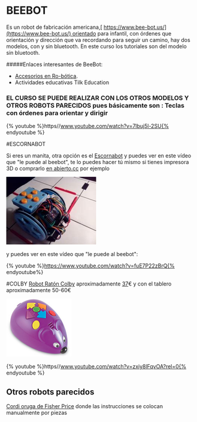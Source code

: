 # BEEBOT

Es un robot de fabricación americana,[ https://www.bee-bot.us/](https://www.bee-bot.us/) orientado para infantil, con órdenes que orientación y dirección que va recordando para seguir un camino, hay dos modelos, con y sin bluetooth. En este curso los tutoriales son del modelo sin bluetooth.

#####Enlaces interesantes de BeeBot:

- [Accesorios en Ro-bótica](http://www.ro-botica.com/buscar/bee-bot).
- Actividades educativas Tilk Education

### EL CURSO SE PUEDE REALIZAR CON LOS OTROS MODELOS Y OTROS ROBOTS PARECIDOS pues básicamente son : Teclas con órdenes para orientar y dirigir

{% youtube %}https//www.youtube.com/watch?v=7lbuj5l-2SU{% endyoutube %}

#ESCORNABOT

Si eres un manita, otra opción es el [Escornabot](http://escornabot.com) y puedes ver en este vídeo que "le puede al beebot", te lo puedes hacer tú mismo si tienes impresora 3D o comprarlo [en abierto.cc](https://abierto.cc/shop/) por ejemplo

![](/assets/ESCORNABOT.jpg)

y puedes ver en este vídeo que "le puede al beebot":

{% youtube %}https://www.youtube.com/watch?v=fuE7P22zBrQ{% endyoutube%}

#COLBY
[Robot Ratón Colby](https://blog.eurekakids.es/eurekakids/colby-el-raton-robot-programable/#.WhV1SEriaM8) aproximadamente [37](https://www.amazon.es/Aprendizaje-Recursos-tallo-Robot-rat%C3%B3n/dp/B01B14XK00/ref=pd_sim_21_1?_encoding=UTF8&psc=1&refRID=H43EE56A9JRDTT1DKR05)€ y con el tablero aproximadamente 50-60€

![![](/assets/2018-02-15 11_26_50-Amazon.es_ Aprendizaje Recursos tallo - Robot ratón.pn](/assets/COLBY.png)

{% youtube %}https//www.youtube.com/watch?v=zxiy8lFqvOA?rel=0{% endyoutube %}


## Otros robots parecidos

[Cordi oruga de Fisher Price](http://www.fisher-price.com/es_ES/brands/think-and-learn/playtime-ideas/index.html) donde las instrucciones se colocan manualmente por piezas


